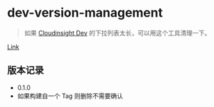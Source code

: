 # dev-version-management

> 如果 [Cloudinsight Dev](https://github.com/cloudinsight/dev-chrome-extension) 的下拉列表太长，可以用这个工具清理一下。

[Link](https://cloudinsight.github.io/dev-version-management/)

## 版本记录

- 0.1.0
 - 如果构建自一个 Tag 则删除不需要确认
